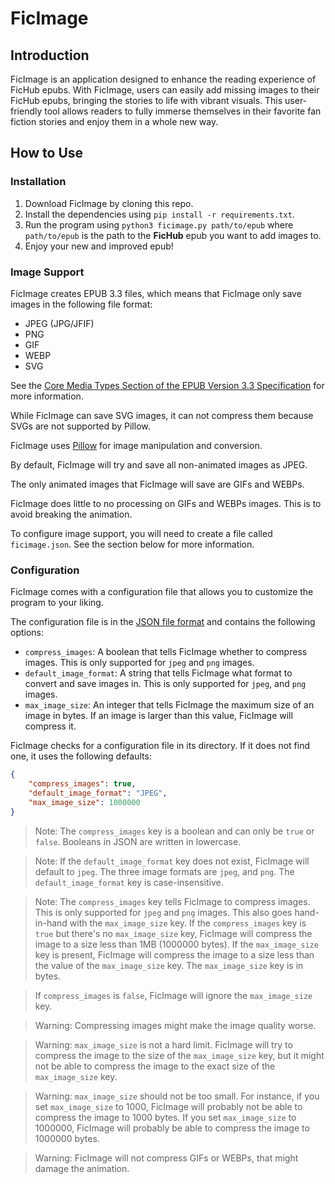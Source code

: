 # FicImage

## Introduction
FicImage is an application designed to enhance the reading experience of FicHub epubs. With FicImage, users can easily add missing images to their FicHub epubs, bringing the stories to life with vibrant visuals. This user-friendly tool allows readers to fully immerse themselves in their favorite fan fiction stories and enjoy them in a whole new way.

## How to Use

### Installation
1. Download FicImage by cloning this repo.
2. Install the dependencies using `pip install -r requirements.txt`.
3. Run the program using `python3 ficimage.py path/to/epub` where `path/to/epub` is the path to the **FicHub** epub you want to add images to.
4. Enjoy your new and improved epub!

### Image Support

FicImage creates EPUB 3.3 files, which means that FicImage only save images 
in the following file format:
- JPEG (JPG/JFIF)
- PNG
- GIF
- WEBP
- SVG

See the [Core Media Types Section of the EPUB Version 3.3 Specification](https://www.w3.org/TR/epub-33/#sec-core-media-types) for more information.

While FicImage can save SVG images, it can not compress them because SVGs are not supported by Pillow.

FicImage uses [Pillow](https://pillow.readthedocs.io/en/stable/index.html) for image manipulation and conversion. 

By default, FicImage will try and save all non-animated images as JPEG.

The only animated images that FicImage will save are GIFs and WEBPs.

FicImage does little to no processing on GIFs and WEBPs images. 
This is to avoid breaking the animation.

To configure image support, you will need to create a file called `ficimage.json`. 
See the section below for more information.


### Configuration
FicImage comes with a configuration file that allows you to customize the program to your liking.

The configuration file is in the [JSON file format](https://developer.mozilla.org/en-US/docs/Learn/JavaScript/Objects/JSON) 
and contains the following options:


- `compress_images`: A boolean that tells FicImage whether to compress images. 
    This is only supported for `jpeg` and `png` images.
- `default_image_format`: A string that tells FicImage what format to convert and save images in. 
    This is only supported for `jpeg`, and `png` images.
- `max_image_size`: An integer that tells FicImage the maximum size of an image in bytes. 
    If an image is larger than this value, FicImage will compress it.


FicImage checks for a configuration file in its directory. 
If it does not find one, it uses the following defaults:
    
```json
{
    "compress_images": true,
    "default_image_format": "JPEG",
    "max_image_size": 1000000
}
```

> Note: The `compress_images` key is a boolean and can only be `true` or `false`. 
> Booleans in JSON are written in lowercase.

> Note: If the `default_image_format` key does not exist, FicImage will default to `jpeg`.
> The three image formats are `jpeg`, and `png`. 
> The `default_image_format` key is case-insensitive.

> Note: The `compress_images` key tells FicImage to compress images. 
> This is only supported for `jpeg` and `png` images.
> This also goes hand-in-hand with the `max_image_size` key. 
> If the `compress_images` key is `true` but there's no `max_image_size` key,
> FicImage will compress the image to a size less than 1MB (1000000 bytes). 
> If the `max_image_size` key is present, FicImage will compress the image
> to a size less than the value of the `max_image_size` key. 
> The `max_image_size` key is in bytes.

> If `compress_images` is `false`, FicImage will ignore the `max_image_size` key.

> Warning: Compressing images might make the image quality worse.

> Warning: `max_image_size` is not a hard limit. FicImage will try to compress the
> image to the size of the `max_image_size` key, but it might
> not be able to compress the image to the exact size of the `max_image_size` key.

> Warning: `max_image_size` should not be too small. 
> For instance, if you set `max_image_size` to 1000, FicImage will 
> probably not be able to compress the image to 1000 bytes. 
> If you set `max_image_size` to 1000000, FicImage will probably be able to
> compress the image to 1000000 bytes.

> Warning: FicImage will not compress GIFs or WEBPs, that might damage the animation.
